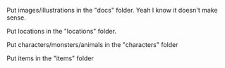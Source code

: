 Put images/illustrations in the "docs" folder. Yeah I know it doesn't make sense.

Put locations in the "locations" folder.

Put characters/monsters/animals in the "characters" folder

Put items in the "items" folder